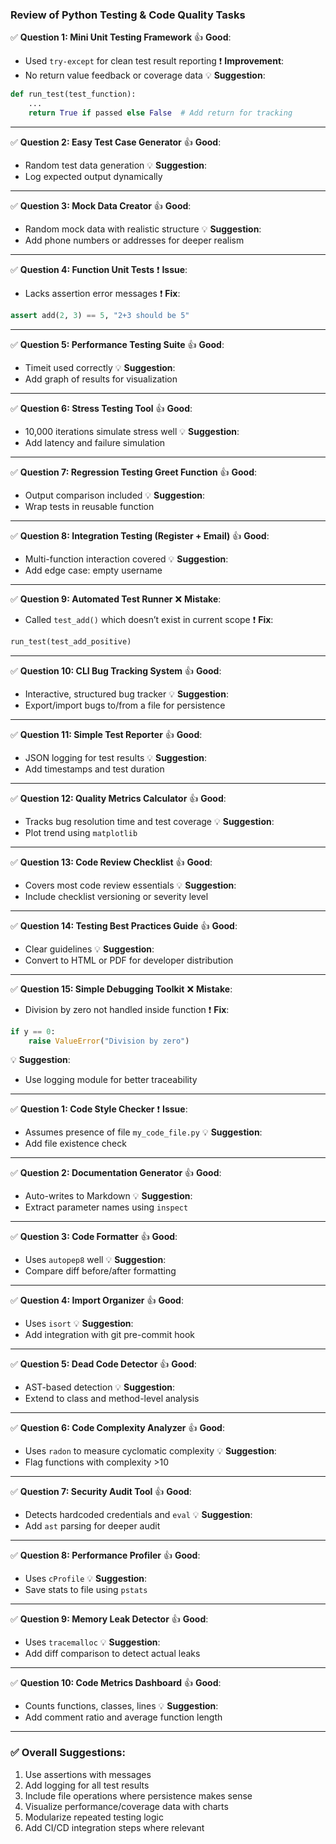 ### Review of Python Testing & Code Quality Tasks

✅ **Question 1: Mini Unit Testing Framework**
👍 **Good**:

* Used `try-except` for clean test result reporting
  ❗ **Improvement**:
* No return value feedback or coverage data
  💡 **Suggestion**:

```python
def run_test(test_function):
    ...
    return True if passed else False  # Add return for tracking
```

---

✅ **Question 2: Easy Test Case Generator**
👍 **Good**:

* Random test data generation
  💡 **Suggestion**:
* Log expected output dynamically

---

✅ **Question 3: Mock Data Creator**
👍 **Good**:

* Random mock data with realistic structure
  💡 **Suggestion**:
* Add phone numbers or addresses for deeper realism

---

✅ **Question 4: Function Unit Tests**
❗ **Issue**:

* Lacks assertion error messages
  ❗ **Fix**:

```python
assert add(2, 3) == 5, "2+3 should be 5"
```

---

✅ **Question 5: Performance Testing Suite**
👍 **Good**:

* Timeit used correctly
  💡 **Suggestion**:
* Add graph of results for visualization

---

✅ **Question 6: Stress Testing Tool**
👍 **Good**:

* 10,000 iterations simulate stress well
  💡 **Suggestion**:
* Add latency and failure simulation

---

✅ **Question 7: Regression Testing Greet Function**
👍 **Good**:

* Output comparison included
  💡 **Suggestion**:
* Wrap tests in reusable function

---

✅ **Question 8: Integration Testing (Register + Email)**
👍 **Good**:

* Multi-function interaction covered
  💡 **Suggestion**:
* Add edge case: empty username

---

✅ **Question 9: Automated Test Runner**
❌ **Mistake**:

* Called `test_add()` which doesn’t exist in current scope
  ❗ **Fix**:

```python
run_test(test_add_positive)
```

---

✅ **Question 10: CLI Bug Tracking System**
👍 **Good**:

* Interactive, structured bug tracker
  💡 **Suggestion**:
* Export/import bugs to/from a file for persistence

---

✅ **Question 11: Simple Test Reporter**
👍 **Good**:

* JSON logging for test results
  💡 **Suggestion**:
* Add timestamps and test duration

---

✅ **Question 12: Quality Metrics Calculator**
👍 **Good**:

* Tracks bug resolution time and test coverage
  💡 **Suggestion**:
* Plot trend using `matplotlib`

---

✅ **Question 13: Code Review Checklist**
👍 **Good**:

* Covers most code review essentials
  💡 **Suggestion**:
* Include checklist versioning or severity level

---

✅ **Question 14: Testing Best Practices Guide**
👍 **Good**:

* Clear guidelines
  💡 **Suggestion**:
* Convert to HTML or PDF for developer distribution

---

✅ **Question 15: Simple Debugging Toolkit**
❌ **Mistake**:

* Division by zero not handled inside function
  ❗ **Fix**:

```python
if y == 0:
    raise ValueError("Division by zero")
```

💡 **Suggestion**:

* Use logging module for better traceability

---

✅ **Question 1: Code Style Checker**
❗ **Issue**:

* Assumes presence of file `my_code_file.py`
  💡 **Suggestion**:
* Add file existence check

---

✅ **Question 2: Documentation Generator**
👍 **Good**:

* Auto-writes to Markdown
  💡 **Suggestion**:
* Extract parameter names using `inspect`

---

✅ **Question 3: Code Formatter**
👍 **Good**:

* Uses `autopep8` well
  💡 **Suggestion**:
* Compare diff before/after formatting

---

✅ **Question 4: Import Organizer**
👍 **Good**:

* Uses `isort`
  💡 **Suggestion**:
* Add integration with git pre-commit hook

---

✅ **Question 5: Dead Code Detector**
👍 **Good**:

* AST-based detection
  💡 **Suggestion**:
* Extend to class and method-level analysis

---

✅ **Question 6: Code Complexity Analyzer**
👍 **Good**:

* Uses `radon` to measure cyclomatic complexity
  💡 **Suggestion**:
* Flag functions with complexity >10

---

✅ **Question 7: Security Audit Tool**
👍 **Good**:

* Detects hardcoded credentials and `eval`
  💡 **Suggestion**:
* Add `ast` parsing for deeper audit

---

✅ **Question 8: Performance Profiler**
👍 **Good**:

* Uses `cProfile`
  💡 **Suggestion**:
* Save stats to file using `pstats`

---

✅ **Question 9: Memory Leak Detector**
👍 **Good**:

* Uses `tracemalloc`
  💡 **Suggestion**:
* Add diff comparison to detect actual leaks

---

✅ **Question 10: Code Metrics Dashboard**
👍 **Good**:

* Counts functions, classes, lines
  💡 **Suggestion**:
* Add comment ratio and average function length

---

### ✅ Overall Suggestions:

1. Use assertions with messages
2. Add logging for all test results
3. Include file operations where persistence makes sense
4. Visualize performance/coverage data with charts
5. Modularize repeated testing logic
6. Add CI/CD integration steps where relevant

